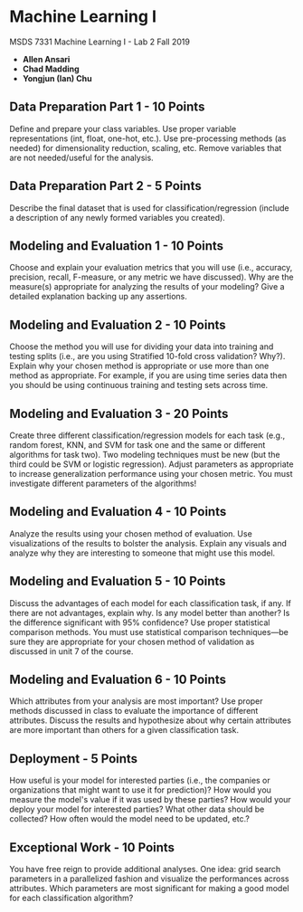 # Machine Learning I
MSDS 7331 Machine Learning I - Lab 2
Fall 2019

* **Allen Ansari**
* **Chad Madding**
* **Yongjun (Ian) Chu**

## Data Preparation Part 1 - 10 Points
Define and prepare your class variables. Use proper variable representations (int, float, one-hot, etc.). Use pre-processing methods (as needed) for dimensionality reduction, scaling, etc. Remove variables that are not needed/useful for the analysis.

## Data Preparation Part 2 - 5 Points
Describe the final dataset that is used for classification/regression (include a description of any newly formed variables you created).

## Modeling and Evaluation 1 - 10 Points
Choose and explain your evaluation metrics that you will use (i.e., accuracy, precision, recall, F-measure, or any metric we have discussed). Why are the measure(s) appropriate for analyzing the results of your modeling? Give a detailed explanation backing up any assertions.

## Modeling and Evaluation 2 - 10 Points
Choose the method you will use for dividing your data into training and testing splits (i.e., are you using Stratified 10-fold cross validation? Why?). Explain why
your chosen method is appropriate or use more than one method as appropriate. For example, if you are using time series data then you should be using continuous training and testing sets across time.

## Modeling and Evaluation 3 - 20 Points
Create three different classification/regression models for each task (e.g., random forest, KNN, and SVM for task one and the same or different algorithms for task two). Two modeling techniques must be new (but the third could be SVM or logistic regression). Adjust parameters as appropriate to increase generalization performance using your chosen metric. You must investigate different parameters of the algorithms!

## Modeling and Evaluation 4 - 10 Points
Analyze the results using your chosen method of evaluation. Use visualizations of the results to bolster the analysis. Explain any visuals and analyze why they are interesting to someone that might use this model.

## Modeling and Evaluation 5 - 10 Points
Discuss the advantages of each model for each classification task, if any. If there are not advantages, explain why. Is any model better than another? Is the difference significant with 95% confidence? Use proper statistical comparison methods. You must use statistical comparison techniques—be sure they are appropriate for your chosen method of validation as discussed in unit 7 of the course.

## Modeling and Evaluation 6 - 10 Points
Which attributes from your analysis are most important? Use proper methods discussed in class to evaluate the importance of different attributes. Discuss the results and hypothesize about why certain attributes are more important than others for a given classification task.

## Deployment - 5 Points
How useful is your model for interested parties (i.e., the companies or organizations that might want to use it for prediction)? How would you measure the model's value if it was used by these parties? How would your deploy your model for interested parties? What other data should be collected? How often would the model need to be updated, etc.? 

## Exceptional Work - 10 Points
You have free reign to provide additional analyses. One idea: grid search parameters in a parallelized fashion and visualize the performances across attributes. Which parameters are most significant for making a good model for each classification algorithm?